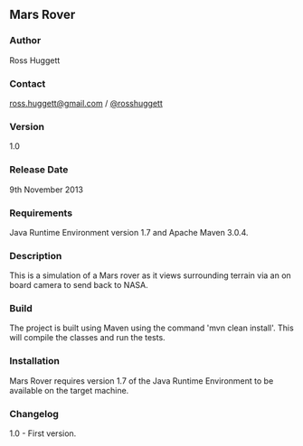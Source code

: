 ## Mars Rover
### Author
Ross Huggett<br>
### Contact
ross.huggett@gmail.com / [@rosshuggett](http://twitter.com/rosshuggett "@rosshuggett") </a><br>
### Version
1.0<br>
### Release Date
9th November 2013<br>
### Requirements
Java Runtime Environment version 1.7 and Apache Maven 3.0.4.<br>
### Description
This is a simulation of a Mars rover as it views surrounding terrain via an on board camera to send back to NASA. <br>
### Build
The project is built using Maven using the command 'mvn clean install'. This will compile the classes and run the
tests.<br>
### Installation
Mars Rover requires version 1.7 of the Java Runtime Environment to be available on the target machine.<br>
### Changelog
1.0 - First version.<br>
